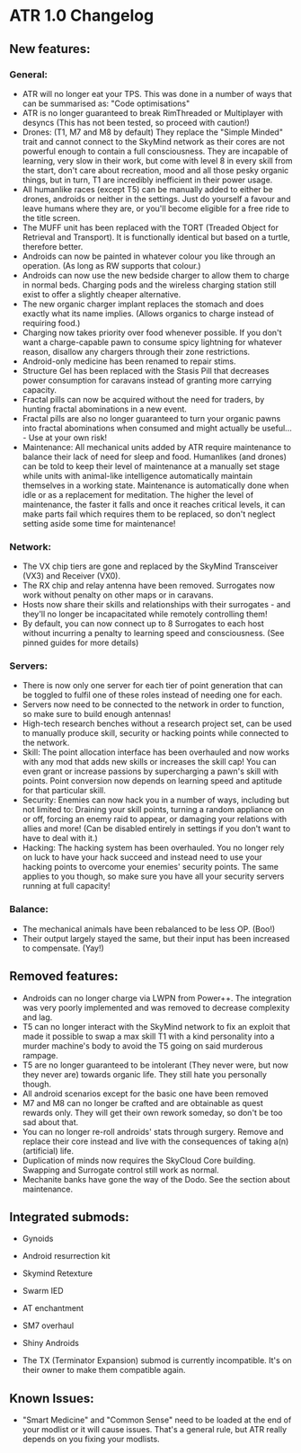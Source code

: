 #	ATR 1.0 Changelog

##	New features:

###	General:
- ATR will no longer eat your TPS. This was done in a number of ways that can be summarised as: "Code optimisations"
- ATR is no longer guaranteed to break RimThreaded or Multiplayer with desyncs (This has not been tested, so proceed with caution!)
- Drones: (T1, M7 and M8 by default) They replace the "Simple Minded" trait and cannot connect to the SkyMind network as their cores are not powerful enough to contain a full consciousness. They are incapable of learning, very slow in their work, but come with level 8 in every skill from the start, don't care about recreation, mood and all those pesky organic things, but in turn, T1 are incredibly inefficient in their power usage.
- All humanlike races (except T5) can be manually added to either be drones, androids or neither in the settings. Just do yourself a favour and leave humans where they are, or you'll become eligible for a free ride to the title screen.
- The MUFF unit has been replaced with the TORT (Treaded Object for Retrieval and Transport). It is functionally identical but based on a turtle, therefore better.
- Androids can now be painted in whatever colour you like through an operation. (As long as RW supports that colour.)
- Androids can now use the new bedside charger to allow them to charge in normal beds. Charging pods and the wireless charging station still exist to offer a slightly cheaper alternative.
- The new organic charger implant replaces the stomach and does exactly what its name implies. (Allows organics to charge instead of requiring food.)
- Charging now takes priority over food whenever possible. If you don't want a charge-capable pawn to consume spicy lightning for whatever reason, disallow any chargers through their zone restrictions.
- Android-only medicine has been renamed to repair stims.
- Structure Gel has been replaced with the Stasis Pill that decreases power consumption for caravans instead of granting more carrying capacity.
- Fractal pills can now be acquired without the need for traders, by hunting fractal abominations in a new event.
- Fractal pills are also no longer guaranteed to turn your organic pawns into fractal abominations when consumed and might actually be useful... - Use at your own risk!
- Maintenance: All mechanical units added by ATR require maintenance to balance their lack of need for sleep and food. Humanlikes (and drones) can be told to keep their level of maintenance at a manually set stage while units with animal-like intelligence automatically maintain themselves in a working state. Maintenance is automatically done when idle or as a replacement for meditation. The higher the level of maintenance, the faster it falls and once it reaches critical levels, it can make parts fail which requires them to be replaced, so don't neglect setting aside some time for maintenance!

###	Network:
- The VX chip tiers are gone and replaced by the SkyMind Transceiver (VX3) and Receiver (VX0).
- The RX chip and relay antenna have been removed. Surrogates now work without penalty on other maps or in caravans.
- Hosts now share their skills and relationships with their surrogates - and they'll no longer be incapacitated while remotely controlling them!
- By default, you can now connect up to 8 Surrogates to each host without incurring a penalty to learning speed and consciousness. (See pinned guides for more details)

###	Servers:
- There is now only one server for each tier of point generation that can be toggled to fulfil one of these roles instead of needing one for each.
- Servers now need to be connected to the network in order to function, so make sure to build enough antennas!
- High-tech research benches without a research project set, can be used to manually produce skill, security or hacking points while connected to the network.
- Skill: The point allocation interface has been overhauled and now works with any mod that adds new skills or increases the skill cap! You can even grant or increase passions by supercharging a pawn's skill with points. Point conversion now depends on learning speed and aptitude for that particular skill.
- Security: Enemies can now hack you in a number of ways, including but not limited to: Draining your skill points, turning a random appliance on or off, forcing an enemy raid to appear, or damaging your relations with allies and more! (Can be disabled entirely in settings if you don't want to have to deal with it.)
- Hacking: The hacking system has been overhauled. You no longer rely on luck to have your hack succeed and instead need to use your hacking points to overcome your enemies' security points. The same applies to you though, so make sure you have all your security servers running at full capacity!

###	 Balance:
- The mechanical animals have been rebalanced to be less OP. (Boo!)
- Their output largely stayed the same, but their input has been increased to compensate. (Yay!)

##	Removed features:
- Androids can no longer charge via LWPN from Power++. The integration was very poorly implemented and was removed to decrease complexity and lag.
- T5 can no longer interact with the SkyMind network to fix an exploit that made it possible to swap a max skill T1 with a kind personality into a murder machine's body to avoid the T5 going on said murderous rampage.
- T5 are no longer guaranteed to be intolerant (They never were, but now they never are) towards organic life. They still hate you personally though.
- All android scenarios except for the basic one have been removed
- M7 and M8 can no longer be crafted and are obtainable as quest rewards only. They will get their own rework someday, so don't be too sad about that.
- You can no longer re-roll androids' stats through surgery. Remove and replace their core instead and live with the consequences of taking a(n) (artificial) life.
- Duplication of minds now requires the SkyCloud Core building. Swapping and Surrogate control still work as normal.
- Mechanite banks have gone the way of the Dodo. See the section about maintenance.

##	Integrated submods:
- Gynoids
- Android resurrection kit
- Skymind Retexture
- Swarm IED
- AT enchantment
- SM7 overhaul
- Shiny Androids 

- The TX (Terminator Expansion) submod is currently incompatible. It's on their owner to make them compatible again.

##	Known Issues:
- "Smart Medicine" and "Common Sense" need to be loaded at the end of your modlist or it will cause issues. That's a general rule, but ATR really depends on you fixing your modlists.
